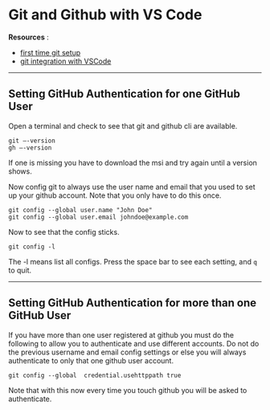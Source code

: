 # Git and Github with VS Code

**Resources** :

- [first time git setup](https://git-scm.com/book/en/v2/Getting-Started-First-Time-Git-Setup)
- [git integration with VSCode](https://code.visualstudio.com/docs/editor/versioncontrol#_git-support)

----

## Setting GitHub Authentication for one GitHub User

Open a terminal and check to see that git and github cli are available.

```script
git –-version
gh –-version
```

If one is missing you have to download the msi and try again until a version shows.

Now config git to always use the user name and email that you used to set up your github account. Note that you only have to do this once.

```script
git config --global user.name "John Doe"
git config --global user.email johndoe@example.com
```
Now to see that the config sticks.

```script
git config -l
```

The -l means list all configs. Press the space bar to see each setting, and `q` to quit.

----

## Setting GitHub Authentication for more than one GitHub User

If you have more than one user registered at github you must do the following to allow you to authenticate and use different accounts. Do not do the previous username and email config settings or else you will always authenticate to only that one github user account.

```script
git config --global  credential.usehttppath true
```

Note that with this now every time you touch github you will be asked to authenticate.

